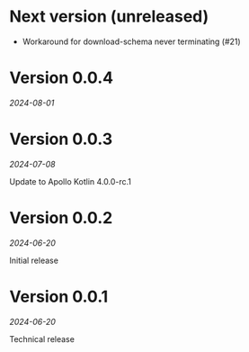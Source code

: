 # Next version (unreleased)

* Workaround for download-schema never terminating (#21)

# Version 0.0.4
_2024-08-01_

# Version 0.0.3
_2024-07-08_

Update to Apollo Kotlin 4.0.0-rc.1

# Version 0.0.2
_2024-06-20_

Initial release

# Version 0.0.1
_2024-06-20_

Technical release 
